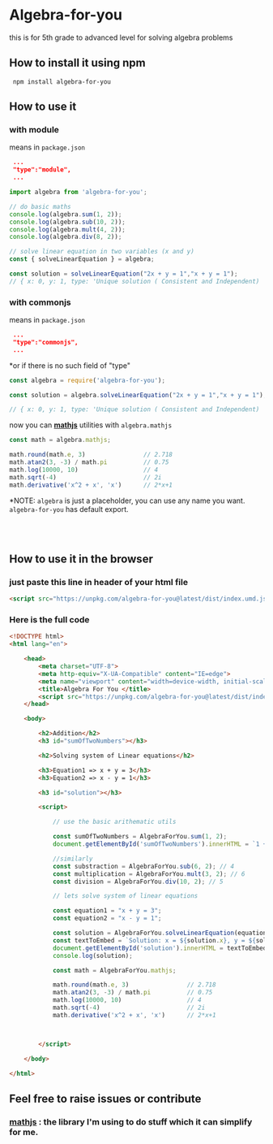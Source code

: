 # Algebra-for-you
this is for 5th grade to advanced level for solving algebra problems

## How to install it using npm


```shell
 npm install algebra-for-you
```

## How to use it

### with module
means in `package.json`
```json
 ...
 "type":"module",
 ...
```

```js
import algebra from 'algebra-for-you';

// do basic maths
console.log(algebra.sum(1, 2));
console.log(algebra.sub(10, 2));
console.log(algebra.mult(4, 2));
console.log(algebra.div(8, 2));

// solve linear equation in two variables (x and y)
const { solveLinearEquation } = algebra;

const solution = solveLinearEquation("2x + y = 1","x + y = 1");
// { x: 0, y: 1, type: 'Unique solution ( Consistent and Independent) ' }

```

### with commonjs
means in `package.json`
```json
 ...
 "type":"commonjs",
 ...
 ```
 *or if there is no such field of "type"


```js
const algebra = require('algebra-for-you');

const solution = algebra.solveLinearEquation("2x + y = 1","x + y = 1");

// { x: 0, y: 1, type: 'Unique solution ( Consistent and Independent) ' }

```

now you can **[mathjs](https://mathjs.org/)** utilities with `algebra.mathjs`

```js
const math = algebra.mathjs;

math.round(math.e, 3)                // 2.718
math.atan2(3, -3) / math.pi          // 0.75
math.log(10000, 10)                  // 4
math.sqrt(-4)                        // 2i
math.derivative('x^2 + x', 'x')      // 2*x+1

```

*NOTE: `algebra` is just a placeholder, you can use any name you want.
`algebra-for-you` has default export.



<br/>
<br/>

## How to use it in the browser

### just paste this line in header of your html file


```html
<script src="https://unpkg.com/algebra-for-you@latest/dist/index.umd.js"></script>
```

### Here is the full code 

```html
<!DOCTYPE html>
<html lang="en">

    <head>
        <meta charset="UTF-8">
        <meta http-equiv="X-UA-Compatible" content="IE=edge">
        <meta name="viewport" content="width=device-width, initial-scale=1.0">
        <title>Algebra For You </title>
        <script src="https://unpkg.com/algebra-for-you@latest/dist/index.umd.js"></script>
    </head>

    <body>

        <h2>Addition</h2>
        <h3 id="sumOfTwoNumbers"></h3>

        <h2>Solving system of Linear equations</h2>

        <h3>Equation1 => x + y = 3</h3>
        <h3>Equation2 => x - y = 1</h3>

        <h3 id="solution"></h3>

        <script>

            // use the basic arithematic utils

            const sumOfTwoNumbers = AlgebraForYou.sum(1, 2);
            document.getElementById('sumOfTwoNumbers').innerHTML = `1 + 2 = ${sumOfTwoNumbers}`;

            //similarly 
            const substraction = AlgebraForYou.sub(6, 2); // 4
            const multiplication = AlgebraForYou.mult(3, 2); // 6
            const division = AlgebraForYou.div(10, 2); // 5

            // lets solve system of linear equations

            const equation1 = "x + y = 3";
            const equation2 = "x - y = 1";

            const solution = AlgebraForYou.solveLinearEquation(equation1, equation2);
            const textToEmbed = `Solution: x = ${solution.x}, y = ${solution.y}, type = ${solution.type}`;
            document.getElementById('solution').innerHTML = textToEmbed;
            console.log(solution);

            const math = AlgebraForYou.mathjs;

            math.round(math.e, 3)                // 2.718
            math.atan2(3, -3) / math.pi          // 0.75
            math.log(10000, 10)                  // 4
            math.sqrt(-4)                        // 2i
            math.derivative('x^2 + x', 'x')      // 2*x+1



        </script>

    </body>

</html>
```

## Feel free to raise issues or contribute

### **[mathjs](https://mathjs.org/)** : the library I'm using to do stuff which it can simplify for me.